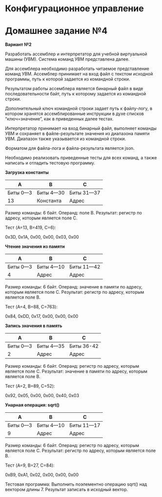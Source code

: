 # Конфигурационное управление

# Домашнее задание №4

**Вариант №2**

Разработать ассемблер и интерпретатор для учебной виртуальной машины (УВМ). Система команд УВМ представлена далее.

Для ассемблера необходимо разработать читаемое представление команд УВМ. Ассемблер принимает на вход файл с текстом исходной программы, путь к которой задается из командной строки.

Результатом работы ассемблера является бинарный файл в виде последовательности байт, путь к которому задается из командной строки.

Дополнительный ключ командной строки задает путь к файлу-логу, в котором хранятся ассемблированные инструкции в духе списков “ключ=значение”, как в приведенных далее тестах.

Интерпретатор принимает на вход бинарный файл, выполняет команды УВМ и сохраняет в файле-результате значения из диапазона памяти УВМ. Диапазон также указывается из командной строки.

Форматом для файла-лога и файла-результата является json.

Необходимо реализовать приведенные тесты для всех команд, а также написать и отладить тестовую программу.

**Загрузка константы**

| A | B | C |
|---|---|---|
| Биты 0—3 | Биты 4—30 | Биты 31—37 |
| 13 | Константа | Адрес |

Размер команды: 6 байт. Операнд: поле B. Результат: регистр по адресу, которым является поле C.

Тест (A=13, B=419, C=6):

0x3D, 0x1A, 0x00, 0x00, 0x03, 0x00


**Чтение значения из памяти**

| A | B | C |
|---|---|---|
| Биты 0—3 | Биты 4—10 | Биты 11—42 |
| 4 | Адрес | Адрес |

Размер команды: 6 байт. Операнд: значение в памяти по адресу, которым является поле C. Результат: регистр по адресу, которым является поле B.

Тест (A=4, B=88, C=763):

0x84, 0xDD, 0x17, 0x00, 0x00, 0x00


**Запись значения в память**

| A | B | C |
|---|---|---|
| Биты 0—3 | Биты 4—35 | Биты 36-42 |
| 2 | Адрес | Адрес |

Размер команды: 6 байт. Операнд: регистр по адресу, которым является поле C. Результат: значение в памяти по адресу, которым является поле B.

Тест (A=2, B=89, C=52):

0x92, 0x05, 0x00, 0x00, 0x40, 0x03


**Унарная операция: sqrt()**

| A | B | C |
|---|---|---|
| Биты 0—3 | Биты 4—10 | Биты 11—17 |
| 9 | Адрес | Адрес |

Размер команды: 6 байт. Операнд: регистр по адресу, которым является поле C. Результат: регистр по адресу, которым является поле B.

Тест (A=9, B=27, C=84):

0xB9, 0xA1, 0x02, 0x00, 0x00, 0x00

Тестовая программа: Выполнить поэлементно операцию sqrt() над вектором длины 7. Результат
записать в исходный вектор.
